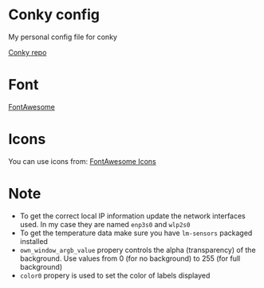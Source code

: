 # Conky config
My personal config file for conky

[Conky repo](https://github.com/brndnmtthws/conky)

# Font

[FontAwesome](https://fontawesome.com/)

# Icons

You can use icons from: [FontAwesome Icons](https://fontawesome.com/v4.7.0/cheatsheet/)

# Note

* To get the correct local IP information update the network interfaces used. In my case they are named `enp3s0` and `wlp2s0`
* To get the temperature data make sure you have `lm-sensors` packaged installed
* `own_window_argb_value` propery controls the alpha (transparency) of the background. Use values from 0 (for no background) to 255 (for full background)
* `color0` propery is used to set the color of labels displayed
